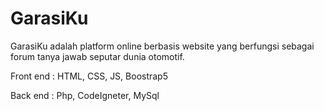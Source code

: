 # GarasiKu
GarasiKu adalah platform online berbasis website yang berfungsi sebagai forum tanya jawab seputar dunia otomotif.

Front end : HTML, CSS, JS, Boostrap5 

Back  end : Php, CodeIgneter, MySql

